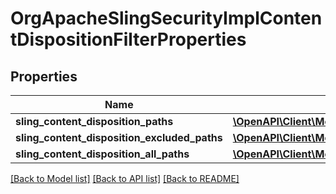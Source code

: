 # OrgApacheSlingSecurityImplContentDispositionFilterProperties

## Properties
Name | Type | Description | Notes
------------ | ------------- | ------------- | -------------
**sling_content_disposition_paths** | [**\OpenAPI\Client\Model\ConfigNodePropertyArray**](ConfigNodePropertyArray.md) |  | [optional] 
**sling_content_disposition_excluded_paths** | [**\OpenAPI\Client\Model\ConfigNodePropertyArray**](ConfigNodePropertyArray.md) |  | [optional] 
**sling_content_disposition_all_paths** | [**\OpenAPI\Client\Model\ConfigNodePropertyBoolean**](ConfigNodePropertyBoolean.md) |  | [optional] 

[[Back to Model list]](../README.md#documentation-for-models) [[Back to API list]](../README.md#documentation-for-api-endpoints) [[Back to README]](../README.md)


